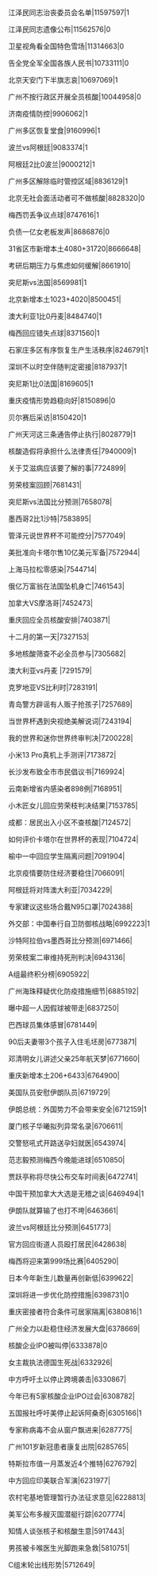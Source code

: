 江泽民同志治丧委员会名单|11597597|1

江泽民同志遗像公布|11562576|0

卫星视角看全国特色雪场|11314663|0

告全党全军全国各族人民书|10733111|0

北京天安门下半旗志哀|10697069|1

广州不按行政区开展全员核酸|10044958|0

济南疫情防控|9906062|1

广州多区恢复堂食|9160996|1

波兰vs阿根廷|9083374|1

阿根廷2比0波兰|9000212|1

广州多区解除临时管控区域|8836129|1

北京无社会面活动者可不做核酸|8828320|0

梅西罚丢争议点球|8747616|1

负债一亿女老板发声|8686876|0

31省区市新增本土4080+31720|8666648|

考研后期压力与焦虑如何缓解|8661910|

突尼斯vs法国|8569981|1

北京新增本土1023+4020|8500451|

澳大利亚1比0丹麦|8484740|1

梅西回应错失点球|8371560|1

石家庄多区有序恢复生产生活秩序|8246791|1

深圳不以时空伴随判定密接|8187937|1

突尼斯1比0法国|8169605|1

重庆疫情形势趋稳向好|8150896|0

贝尔赛后采访|8150420|1

广州天河这三条通告停止执行|8028779|1

核酸造假将承担什么法律责任|7940009|1

关于艾滋病应该要了解的事|7724899|

劳荣枝案回顾|7681431|

突尼斯vs法国比分预测|7658078|

墨西哥2比1沙特|7583895|

管泽元说世界杯不可能控分|7577049|

美批准向卡塔尔售10亿美元军备|7572944|

上海马拉松零感染|7544714|

俄亿万富翁在法国坠机身亡|7461543|

加拿大VS摩洛哥|7452473|

重庆回应全员核酸安排|7403871|

十二月的第一天|7327153|

多地核酸筛查不必全员参与|7305682|

澳大利亚vs丹麦 ​|7291579|

克罗地亚VS比利时|7283191|

青岛警方辟谣有人贩子抢孩子|7257689|

当世界杯遇到央视绝美解说词|7243194|

我的世界和迷你世界终审判决|7200228|

小米13 Pro真机上手测评|7173872|

长沙发布致全市市民倡议书|7169924|

云南新增省内感染者898例|7168951|

小木匠女儿回应劳荣枝判决结果|7153785|

成都：居民出入小区不查核酸|7124572|

如何评价卡塔尔在世界杯的表现|7104724|

榆中一中回应学生隔离问题|7091904|

北京疫情要防住经济要稳住|7066091|

阿根廷将对阵澳大利亚|7034229|

专家建议这些场合戴N95口罩|7024388|

外交部：中国奉行自卫防御核战略|6992223|1

沙特阿拉伯vs墨西哥比分预测|6971466|

劳荣枝案二审维持死刑判决|6943136|

A组最终积分榜|6905922|

广州海珠释疑优化防疫措施细节|6885192|

曝中超一人因假球被带走|6837250|

巴西球员集体感冒|6781449|

90后夫妻带3个孩子入住毛坯房|6773871|

邓清明女儿讲述父亲25年航天梦|6771660|

重庆新增本土206+6433|6764900|

美国队员安慰伊朗队员|6719729|

伊朗总统：外国势力不会带来安全|6712159|1

厦门核子华曦拟列异常名录|6706611|

交警怒吼式开路送孕妇就医|6543974|

范志毅预测梅西今晚能进球|6510850|

贾跃亭称将尽快公布交车时间表|6472741|

中国干预加拿大大选是无稽之谈|6469494|1

伊朗队就算输了也打不垮|6463661|

波兰vs阿根廷比分预测|6451773|

官方回应街道人员殴打居民|6428638|

梅西将迎来第999场比赛|6405290|

日本今年新生儿数量再创新低|6399622|

深圳将进一步优化防控措施|6398731|0

重庆密接者符合条件可居家隔离|6380816|1

广州全力以赴稳住经济发展大盘|6378669|

核酸企业IPO被叫停|6333878|0

女主裁执法德国生死战|6332926|

中方呼吁土以停止跨境袭击|6330867|

今年已有5家核酸企业IPO过会|6308782|

五国报社呼吁美停止起诉阿桑奇|6305166|1

专家称病毒不会从窗户飘进来|6287775|

广州101岁新冠患者康复出院|6285765|

特斯拉市值一月蒸发近4个推特|6276792|

中方回应印美联合军演|6231977|

农村宅基地管理暂行办法征求意见|6228813|

美军公布多艘灭国潜艇行踪|6207774|

知情人谈张核子和核酸生意|5917443|

男孩被卡喉医生光脚跑来急救|5810751|

C组末轮出线形势|5712649|

